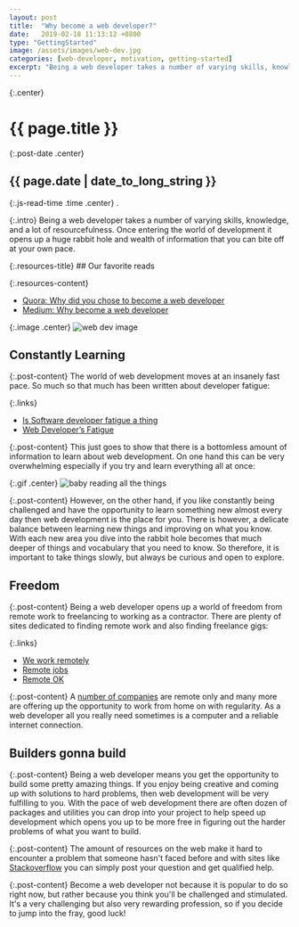 ```yaml
---
layout: post
title:  "Why become a web developer?"
date:   2019-02-18 11:13:12 +0800
type: "GettingStarted"
image: /assets/images/web-dev.jpg
categories: [web-developer, motivation, getting-started]
excerpt: "Being a web developer takes a number of varying skills, knowledge, and a lot of resourcefulness. Once entering the world of development it an open up a  huge rabbit hole and wealth of information that you can bite off at your own pace."
---
```


{:.center}
# {{ page.title }}

{:.post-date .center}
## {{ page.date | date_to_long_string }}

{:.js-read-time .time .center}
.

{:.intro}
Being a web developer takes a number of varying skills, knowledge, and a lot
of resourcefulness. Once entering the world of development it opens up a 
huge rabbit hole and wealth of information that you can bite off at your own
pace.

<div class="resources-container" markdown="1">
{:.resources-title}
## Our favorite reads

{:.resources-content}
* [Quora: Why did you chose to become a web developer](https://www.quora.com/Why-did-you-chose-to-become-a-web-developer)
* [Medium: Why become a web developer](https://medium.com/enspiral-dev-academy/why-become-a-web-developer-cede4e48ca3a)
</div>

{:.image .center}
![web dev image]({{page.image}})

## Constantly Learning

{:.post-content}
The world of web development moves at an insanely fast pace. So much so that much has
been written about developer fatigue: 

{:.links}
* [Is Software developer fatigue a thing](https://dev.to/rhymes/is-software-developer-fatigue-a-thing-2a09)
*  [Web Developer’s Fatigue](https://medium.com/simply/web-developers-fatigue-90e0e6d40dd5)

{:.post-content}
This just goes to show that there is a bottomless amount of information to learn
about web development. On one hand this can be very overwhelming especially
if you try and learn everything all at once:

{:.gif .center}
![baby reading all the things](https://media.giphy.com/media/NN0hIFfU8htug/giphy.gif "Logo Title Text 1")

{:.post-content}
However, on the other hand, if you like constantly being challenged and have the opportunity
to learn something new almost every day then web development is the place for you.
There is however, a delicate balance between learning new things and improving
on what you know. With each new area you dive into the rabbit hole becomes that much deeper
of things and vocabulary that you need to know. So therefore, it is important
to take things slowly, but always be curious and open to explore.
## Freedom

{:.post-content}
Being a web developer opens up a world of freedom from remote work to freelancing
to working as a contractor. There are plenty of sites dedicated to finding 
remote work and also finding freelance gigs:

{:.links}
* [We work remotely](https://weworkremotely.com/)
* [Remote jobs](https://remote.co/remote-jobs/)
* [Remote OK](https://remoteok.io/)

{:.post-content}
A [number of companies](https://github.com/yanirs/established-remote) are remote only 
and many more are offering up the opportunity to work from home on with regularity.
As a web developer all you really need sometimes is a computer and a reliable
internet connection.

## Builders gonna build

{:.post-content}
Being a web developer means you get the opportunity to build some pretty amazing things.
If you enjoy being creative and coming up with solutions to hard problems, then
web development will be very fulfilling to you. With the pace of web development
there are often dozen of packages and utilities you can drop into your project
to help speed up development which opens you up to be more free in figuring out
the harder problems of what you want to build. 

{:.post-content}
The amount of resources on the
web make it hard to encounter a problem that someone hasn't faced before and with
sites like [Stackoverflow](http://stackoverflow.com) you can simply post your question and get qualified help.

{:.post-content}
Become a web developer not because it is popular to do so right now, but rather
because you think you'll be challenged and stimulated. It's a very challenging but also very
rewarding profession, so if you decide to jump into the fray, good luck!

